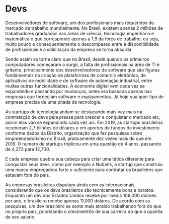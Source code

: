 # Devs
Desenvolvedores de software, um dos profissionais mais requeridos do mercado de trabalho mundialmente. No Brasil, existem apenas 2 milhões de trabalhadores graduados nas áreas de ciência, tecnologia engenharia e matemática o que corresponde apenas a 1,9 da força de trabalho, ou seja, muito pouco e consequentemente o descompasso entre a disponibilidade de profissionais e a solicitação da empresa se torna absurda

Sendo assim se torna claro que no Brasil, desde quando os primeiros computadores começaram a surgir, a falta de profissionais na área de TI é gritante, principalmente dos desenvolvedores de software que são figuras fundamentais na criação de plataformas de comercio eletrônico, de aplicativos de mobilidade e de software de automação industrial, entre muitas outras funcionalidades. 
A economia digital vem cada vez se expandindo e passando por mudanças, antes era baseada apenas nas empresas que forneciam software e equipamentos. Já hoje qualquer tipo de empresa precisa de uma pitada de tecnologia. 

As startups de tecnologia andam se destacando mais vez mais na contratação de devs pela pressa para crescer e conquistar o mercado etc, assim elas vão se expandindo cada vez ais. Em 2019, as startups brasileiras receberam 2,7 bilhões de dólares e em aportes de fundos de investimento conforme dados da Distrito, organização que faz pesquisas sobre empreendedorismo no Brasil, praticamente dez vezes mais do que em 2016. O numero de startups triplicou em uma questão de 4 anos, passando de 4,273 para 12,700.

E cada empresa quebra sua cabeça para criar uma tática diferente para conquistar seus devs, como por exemplo a Nubank, a startup que construiu uma marca empregadora forte o suficiente para contratar os brasileiros que estavam fora do pais. 

As empresas brasileiras disputam ainda com as internacionais, considerando que os devs brasileiros são tecnicamente bons e baratos. Enquanto um dev dos Estados Unidos recebe por media 109,000 dolares por ano, o brasileiro recebe apenas 11,000 dolares. De acordo com as pesquisas, um dev brasileiro se sente mais atraído trabalhando fora do que no próprio pais, priorizando o creciment0o de sua carreira do que a quantia de seu salario. 
